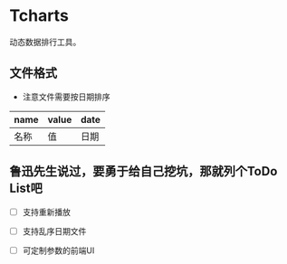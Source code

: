 # Tcharts
动态数据排行工具。

## 文件格式
* 注意文件需要按日期排序

|name|value|date|
|---|---|---|
|名称|值|日期|


## 鲁迅先生说过，要勇于给自己挖坑，那就列个ToDo List吧
- [ ] 支持重新播放
- [ ] 支持乱序日期文件
- [ ] 可定制参数的前端UI




